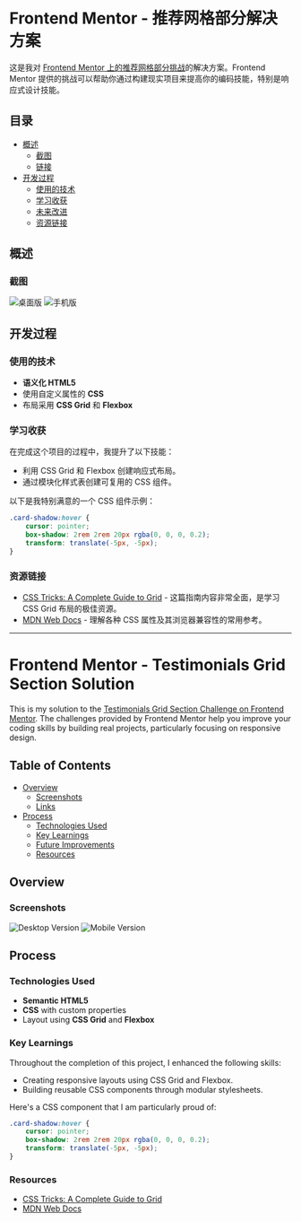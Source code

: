 # Frontend Mentor - 推荐网格部分解决方案

这是我对 [Frontend Mentor 上的推荐网格部分挑战](https://www.frontendmentor.io/challenges/testimonials-grid-section-Nnw6J7Un7)的解决方案。Frontend Mentor 提供的挑战可以帮助你通过构建现实项目来提高你的编码技能，特别是响应式设计技能。

## 目录

-   [概述](#概述)
    -   [截图](#截图)
    -   [链接](#链接)
-   [开发过程](#开发过程)
    -   [使用的技术](#使用的技术)
    -   [学习收获](#学习收获)
    -   [未来改进](#未来改进)
    -   [资源链接](#资源链接)

## 概述

### 截图

![桌面版](./compeled/desktop.png)
![手机版](./compeled/moblie.jpg)

## 开发过程

### 使用的技术

-   **语义化 HTML5**
-   使用自定义属性的 **CSS**
-   布局采用 **CSS Grid** 和 **Flexbox**

### 学习收获

在完成这个项目的过程中，我提升了以下技能：

-   利用 CSS Grid 和 Flexbox 创建响应式布局。
-   通过模块化样式表创建可复用的 CSS 组件。

以下是我特别满意的一个 CSS 组件示例：

```css
.card-shadow:hover {
    cursor: pointer;
    box-shadow: 2rem 2rem 20px rgba(0, 0, 0, 0.2);
    transform: translate(-5px, -5px);
}
```

### 资源链接

-   [CSS Tricks: A Complete Guide to Grid](https://css-tricks.com/snippets/css/complete-guide-grid/) - 这篇指南内容非常全面，是学习 CSS Grid 布局的极佳资源。
-   [MDN Web Docs](https://developer.mozilla.org/) - 理解各种 CSS 属性及其浏览器兼容性的常用参考。

---

# Frontend Mentor - Testimonials Grid Section Solution

This is my solution to the [Testimonials Grid Section Challenge on Frontend Mentor](https://www.frontendmentor.io/challenges/testimonials-grid-section-Nnw6J7Un7). The challenges provided by Frontend Mentor help you improve your coding skills by building real projects, particularly focusing on responsive design.

## Table of Contents

-   [Overview](#overview)
    -   [Screenshots](#screenshots)
    -   [Links](#links)
-   [Process](#process)
    -   [Technologies Used](#technologies-used)
    -   [Key Learnings](#key-learnings)
    -   [Future Improvements](#future-improvements)
    -   [Resources](#resources)

## Overview

### Screenshots

![Desktop Version](./compeled/desktop.png)
![Mobile Version](./compeled/moblie.jpg)

## Process

### Technologies Used

-   **Semantic HTML5**
-   **CSS** with custom properties
-   Layout using **CSS Grid** and **Flexbox**

### Key Learnings

Throughout the completion of this project, I enhanced the following skills:

-   Creating responsive layouts using CSS Grid and Flexbox.
-   Building reusable CSS components through modular stylesheets.

Here's a CSS component that I am particularly proud of:

```css
.card-shadow:hover {
    cursor: pointer;
    box-shadow: 2rem 2rem 20px rgba(0, 0, 0, 0.2);
    transform: translate(-5px, -5px);
}
```

### Resources

-   [CSS Tricks: A Complete Guide to Grid](https://css-tricks.com/snippets/css/complete-guide-grid/)
-   [MDN Web Docs](https://developer.mozilla.org/)
